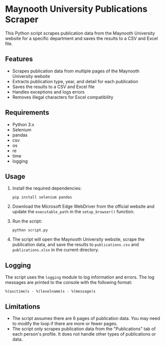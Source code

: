 # Maynooth University Publications Scraper

This Python script scrapes publication data from the Maynooth University website for a specific department and saves the results to a CSV and Excel file.

## Features

- Scrapes publication data from multiple pages of the Maynooth University website
- Extracts publication type, year, and detail for each publication
- Saves the results to a CSV and Excel file
- Handles exceptions and logs errors
- Removes illegal characters for Excel compatibility

## Requirements

- Python 3.x
- Selenium
- pandas
- csv
- os
- re
- time
- logging

## Usage

1. Install the required dependencies:
   ```
   pip install selenium pandas
   ```

2. Download the Microsoft Edge WebDriver from the official website and update the `executable_path` in the `setup_browser()` function.

3. Run the script:
   ```
   python script.py
   ```

4. The script will open the Maynooth University website, scrape the publication data, and save the results to `publications.csv` and `publications.xlsx` in the current directory.

## Logging

The script uses the `logging` module to log information and errors. The log messages are printed to the console with the following format:

```
%(asctime)s - %(levelname)s - %(message)s
```

## Limitations

- The script assumes there are 6 pages of publication data. You may need to modify the loop if there are more or fewer pages.
- The script only scrapes publication data from the "Publications" tab of each person's profile. It does not handle other types of publications or data.

